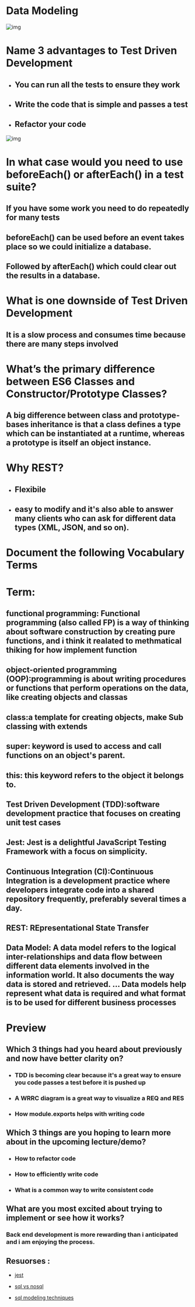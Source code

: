  # Data Modeling
![img](https://intellipaat.com/blog/wp-content/uploads/2015/04/DataModeling.png)

# Name 3 advantages to Test Driven Development
* ## You can run all the tests to ensure they work
* ## Write the code that is simple and passes a test
* ## Refactor your code

![img](https://marsner.com/wp-content/uploads/test-driven-development-TDD.png)


# In what case would you need to use beforeEach() or afterEach() in a test suite?


## If you have some work you need to do repeatedly for many tests
## beforeEach() can be used before an event takes place so we could initialize a database.
## Followed by afterEach() which could clear out the results in a database.

# What is one downside of Test Driven Development

## It is a slow process and consumes time because there are many steps involved

# What’s the primary difference between ES6 Classes and Constructor/Prototype Classes?

## A big difference between class and prototype-bases inheritance is that a class defines a type which can be instantiated at a runtime, whereas a prototype is itself an object instance. 

# Why REST?

* ## Flexibile
* ## easy to modify and it's also able to answer many clients who can ask for different data types (XML, JSON, and so on).

 # Document the following Vocabulary Terms

 # Term:

 ## functional programming: Functional programming (also called FP) is a way of thinking about software construction by creating pure functions, and i think it realated to methmatical thiking for how implement function


 ## object-oriented programming (OOP):programming is about writing procedures or functions that perform operations on the data, like creating objects and classas


 ## class:a template for creating objects, make Sub classing with extends


 ## super: keyword is used to access and call functions on an object's parent.


 ##  this: 	this keyword refers to the object it belongs to.


 ##  Test Driven Development (TDD):software development practice that focuses on creating unit test cases


 ## Jest: Jest is a delightful JavaScript Testing Framework with a focus on simplicity.


 ## Continuous Integration (CI):Continuous Integration is a development practice where developers integrate code into a shared repository frequently, preferably several times a day.

 
 ## REST: REpresentational State Transfer


 ##  Data Model: A data model refers to the logical inter-relationships and data flow between different data elements involved in the information world. It also documents the way data is stored and retrieved. ... Data models help represent what data is required and what format is to be used for different business processes
 
 
# Preview

## Which 3 things had you heard about previously and now have better clarity on?

* ### TDD is becoming clear because it's a great way to ensure you code passes a test before it is pushed up

* ### A WRRC diagram is a great way to visualize a REQ and RES

* ### How module.exports helps with writing code

## Which 3 things are you hoping to learn more about in the upcoming lecture/demo?

* ### How to refactor code
* ### How to efficiently write code
* ### What is a common way to write consistent code

## What are you most excited about trying to implement or see how it works?

### Back end development is more rewarding than i anticipated and i am enjoying the process.


## Resuorses :

* [jest](https://jestjs.io/)


* [sql vs nosql](https://www.youtube.com/watch?v=ZS_kXvOeQ5Y)


* [sql modeling techniques](https://www.essentialsql.com/get-ready-to-learn-sql-7-simplified-data-modeling/)



